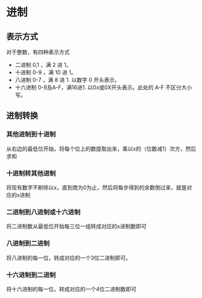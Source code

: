 # 进制 

## 表示方式

对于整数，有四种表示方式

- 二进制
  0,1 ，满 2 进 1。
- 十进制
  0-9 ，满 10 进 1。
- 八进制
  0-7 ，满 8 进 1. 以数字 0 开头表示。
- 十六进制
  0-9及A-F，满16进1. 以0x或0X开头表示。此处的 A-F 不区分大小写。

## 进制转换

### 其他进制到十进制

从右边的最低位开始，将每个位上的数提取出来，乘以x的（位数减1）次方，然后求和

### 十进制转其他进制

将现有数字不断除以x，直到商为0为止，然后将每步得到的余数倒过来，就是对应的x进制

### 二进制到八进制或十六进制

将二进制数从最低位开始每三位一组转成对应的x进制数即可

### 八进制到二进制

将八进制的每一位，转成对应的一个3位二进制即可。

### 十六进制到二进制

将十六进制的每一位，转成对应的一个4位二进制数即可

